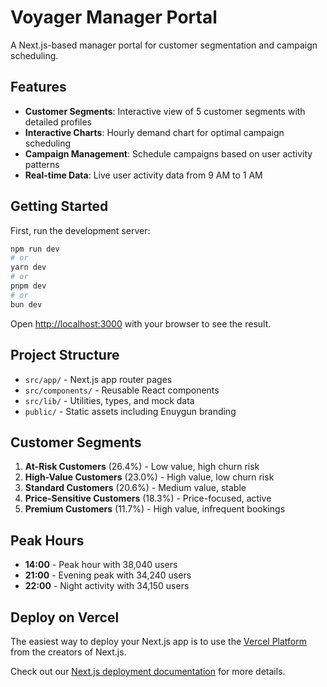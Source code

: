 # Voyager Manager Portal

A Next.js-based manager portal for customer segmentation and campaign scheduling.

## Features

- **Customer Segments**: Interactive view of 5 customer segments with detailed profiles
- **Interactive Charts**: Hourly demand chart for optimal campaign scheduling
- **Campaign Management**: Schedule campaigns based on user activity patterns
- **Real-time Data**: Live user activity data from 9 AM to 1 AM

## Getting Started

First, run the development server:

```bash
npm run dev
# or
yarn dev
# or
pnpm dev
# or
bun dev
```

Open [http://localhost:3000](http://localhost:3000) with your browser to see the result.

## Project Structure

- `src/app/` - Next.js app router pages
- `src/components/` - Reusable React components
- `src/lib/` - Utilities, types, and mock data
- `public/` - Static assets including Enuygun branding

## Customer Segments

1. **At-Risk Customers** (26.4%) - Low value, high churn risk
2. **High-Value Customers** (23.0%) - High value, low churn risk  
3. **Standard Customers** (20.6%) - Medium value, stable
4. **Price-Sensitive Customers** (18.3%) - Price-focused, active
5. **Premium Customers** (11.7%) - High value, infrequent bookings

## Peak Hours

- **14:00** - Peak hour with 38,040 users
- **21:00** - Evening peak with 34,240 users
- **22:00** - Night activity with 34,150 users

## Deploy on Vercel

The easiest way to deploy your Next.js app is to use the [Vercel Platform](https://vercel.com/new?utm_medium=default-template&filter=next.js&utm_source=create-next-app&utm_campaign=create-next-app-readme) from the creators of Next.js.

Check out our [Next.js deployment documentation](https://nextjs.org/docs/app/building-your-application/deploying) for more details.